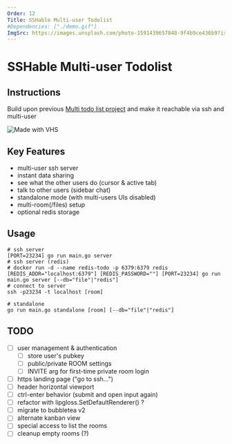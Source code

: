 ```yaml
---
Order: 12
Title: SSHable Multi-user Todolist 
#Dependencies: ["./demo.gif"]
ImgSrc: https://images.unsplash.com/photo-1591439657848-9f4b9ce436b9?ixid=M3w2NjYzMTJ8MHwxfHJhbmRvbXx8fHx8fHx8fDE3Mjk0NTI5MDF8&ixlib=rb-4.0.3
---
```


# SSHable Multi-user Todolist

## Instructions

Build upon previous [Multi todo list project](./cli-multitodolist.html)
and make it reachable via ssh and multi-user

![Made with VHS](./demo.gif)

## Key Features

- multi-user ssh server
- instant data sharing
- see what the other users do (cursor & active tab)
- talk to other users (sidebar chat)
- standalone mode (with multi-users UIs disabled)
- multi-room(/files) setup
- optional redis storage

## Usage

```shell
# ssh server
[PORT=23234] go run main.go server
# ssh server (redis)
# docker run -d --name redis-todo -p 6379:6379 redis
[REDIS_ADDR="localhost:6379"] [REDIS_PASSWORD=""] [PORT=23234] go run main.go server [--db="file"|"redis"]
# connect to server
ssh -p23234 -t localhost [room]

# standalone
go run main.go standalone [room] [--db="file"|"redis"]
```

## TODO

- [ ] user management & authentication
  - [ ] store user's pubkey
  - [ ] public/private ROOM settings
  - [ ] INVITE arg for first-time private room login
- [ ] https landing page ("go to ssh...")
- [ ] header horizontal viewport
- [ ] ctrl-enter behavior (submit and open input again)
- [ ] refactor with lipgloss.SetDefaultRenderer() ?
- [ ] migrate to bubbletea v2
- [ ] alternate kanban view
- [ ] special access to list the rooms
- [ ] cleanup empty rooms (?)

